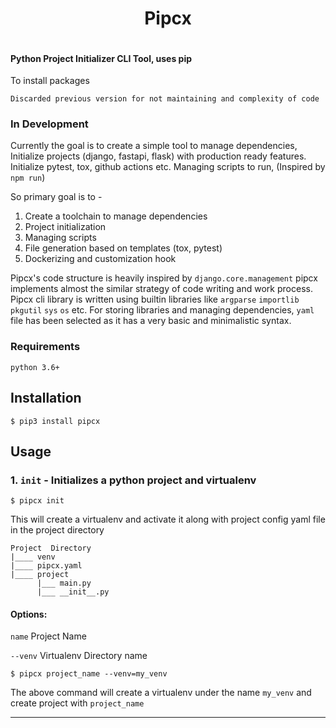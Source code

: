 <div align="center">
    <h1>Pipcx</h1>
    <div style="gap:10px;display: flex; justify-content: center" align="center">
        <img src="https://github.com/khan-asfi-reza/pipcx/actions/workflows/development.yaml/badge.svg" alt="">
        <img src="https://codecov.io/gh/khan-asfi-reza/pipcx/branch/master/graph/badge.svg?token=BS5ZJN8ZRI" alt="">
        <img src="https://img.shields.io/badge/code%20style-pep8-orange.svg" alt="">
        <img src="https://img.shields.io/badge/linting-pylint-green" alt="">    
</div>
</div>

#### Python Project Initializer CLI Tool, uses pip 
To install packages

`Discarded previous version for not maintaining and complexity of code`

### In Development

Currently the goal is to create a simple tool to manage dependencies,
Initialize projects (django, fastapi, flask) with production ready features.
Initialize pytest, tox, github actions etc. Managing scripts to run,
(Inspired by `npm run`)

So primary goal is to -

1. Create a toolchain to manage dependencies
2. Project initialization
3. Managing scripts
4. File generation based on templates (tox, pytest)
5. Dockerizing and customization hook

Pipcx's code structure is heavily inspired by `django.core.management`
pipcx implements almost the similar strategy of code writing and work process.
Pipcx cli library is written using builtin libraries like `argparse` `importlib` `pkgutil` `sys` `os` etc.
For storing libraries and managing dependencies, `yaml` file has been selected 
as it has a very basic and minimalistic syntax. 


### Requirements
`python 3.6+`

## Installation

```shell
$ pip3 install pipcx
```

## Usage

### 1. `init` - Initializes a python project and virtualenv

```shell
$ pipcx init
```

This will create a virtualenv and activate it along with project config yaml file in the project directory
```
Project  Directory
|____ venv
|____ pipcx.yaml
|____ project
      |___ main.py
      |___ __init__.py
```

#### Options:
`name` Project Name

`--venv`  Virtualenv Directory name

```shell
$ pipcx project_name --venv=my_venv 
```
The above command will create a virtualenv under the name `my_venv`
and create project with `project_name`

---